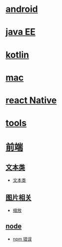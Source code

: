 # [android](./android)

# [java EE](./javaEE)

# [kotlin](./kltlin)

# [mac](./mac)

# [react Native](./reactnative)

# [tools](./tools)

# [前端](./前端)

## [文本类](./前端/text)

- [文本类](./前端/text/文本类.md)

## [图片相关](./前端/img)

- [缩放](./前端/img/缩放.md)

## [node](./前端/node)

- [npm 错误](./前端/node/npm%20错误.md)